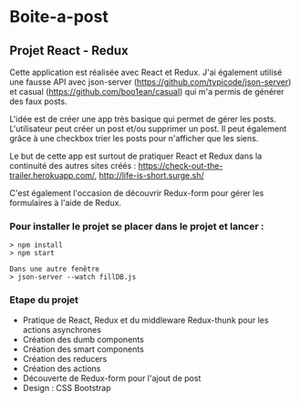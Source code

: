 # Boite-a-post

## Projet React - Redux

Cette application est réalisée avec React et Redux.
J'ai également utilisé une fausse API avec json-server (https://github.com/typicode/json-server) et casual (https://github.com/boo1ean/casual) qui m'a permis de générer des faux posts.

L'idée est de créer une app très basique qui permet de gérer les posts.
L'utilisateur peut créer un post et/ou supprimer un post.
Il peut également grâce à une checkbox trier les posts pour n'afficher que les siens.

Le but de cette app est surtout de pratiquer React et Redux dans la continuité des autres sites créés : https://check-out-the-trailer.herokuapp.com/, http://life-is-short.surge.sh/

C'est également l'occasion de découvrir Redux-form pour gérer les formulaires à l'aide de Redux.

### Pour installer le projet se placer dans le projet et lancer :

```
> npm install
> npm start

Dans une autre fenêtre
> json-server --watch fillDB.js
```

### Etape du projet

- Pratique de React, Redux et du middleware Redux-thunk pour les actions asynchrones
- Création des dumb components
- Création des smart components
- Création des reducers
- Création des actions
- Découverte de Redux-form pour l'ajout de post
- Design : CSS Bootstrap
